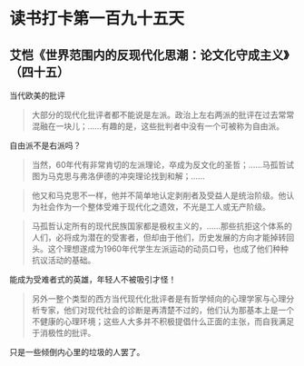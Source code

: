 读书打卡第一百九十五天
===

艾恺《世界范围内的反现代化思潮：论文化守成主义》（四十五）
---

当代欧美的批评

> 大部分的现代化批评者都不能说是左派。政治上左右两派的批评在过去常常混融在一块儿；……有趣的是，这些批判者中没有一个可被称为自由派。

自由派不是右派吗？

> 当然，60年代有非常肯切的左派理论，卒成为反文化的圣哲；……马孤哲试图为马克思与弗洛伊德的冲突理论找到和解；……

> 他又和马克思不一样，他并不简单地认定剥削者及受益人是统治阶级。他认为社会作为一个整体受难于现代化之遗效，不光是工人或无产阶级。

> 马孤哲认定所有的现代民族国家都是极权主义的，……那些抗拒这个体系的人们，必将成为潜在的受害者，但却由于他们，历史发展的方向才能掉转回头。这个理想遂成为1960年代学生左派运动的动员口号，也成了他们种种抗议活动的基础。

能成为受难者式的英雄，年轻人不被吸引才怪！

> 另外一整个类型的西方当代现代化批评者是有哲学倾向的心理学家与心理分析专家，他们对现代社会的诊断是再清楚不过的，他们认为那基本上是一个不健康的心理环境；这些人大多并不积极提倡什么正面的主张，而自我满足于消极性的批评。

只是一些倾倒内心里的垃圾的人罢了。